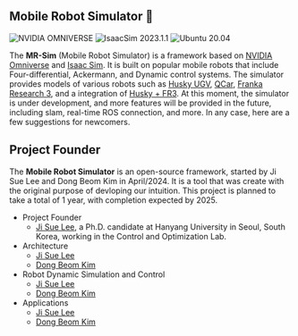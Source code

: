 ## Mobile Robot Simulator 🤖

![NVIDIA OMNIVERSE](https://img.shields.io/badge/nVIDIA-%2376B900.svg?style=for-the-badge&logo=nVIDIA&logoColor=white)
![IsaacSim 2023.1.1](https://img.shields.io/badge/IsaacSim-2023.1.1-brightgreen.svg)
![Ubuntu 20.04](https://img.shields.io/badge/Ubuntu-20.04LTS-brightgreen.svg)


The **MR-Sim** (Mobile Robot Simulator) is a framework based on [NVIDIA Omniverse](https://docs.omniverse.nvidia.com/) and [Isaac Sim](https://docs.omniverse.nvidia.com/app_isaacsim/app_isaacsim/overview.html). It is built on popular mobile robots that include Four-differential, Ackermann, and Dynamic control systems. The simulator provides models of various robots such as [Husky UGV](https://clearpathrobotics.com/husky-unmanned-ground-vehicle-robot/), [QCar](https://www.quanser.com/products/qcar/), [Franka Research 3](https://franka.de/research), and a integration of [Husky + FR3](https://www.youtube.com/watch?v=cwqMOhF1UuI). At this moment, the simulator is under development, and more features will be provided in the future, including slam, real-time ROS connection, and more. In any case, here are a few suggestions for newcomers.


## Project Founder
The **Mobile Robot Simulator** is an open-source framework, started by Ji Sue Lee and Dong Beom Kim in April/2024. It is a tool that was create with the original purpose of devloping our intuition. This project is planned to take a total of 1 year, with completion expected by 2025.

- Project Founder
   - [Ji Sue Lee](https://leejisue.github.io/), a Ph.D. candidate at Hanyang University in Seoul, South Korea, working in the Control and Optimization Lab.
- Architecture
   - [Ji Sue Lee](https://leejisue.github.io/)
   - [Dong Beom Kim](https://github.com/KDB0814)
- Robot Dynamic Simulation and Control
   - [Ji Sue Lee](https://leejisue.github.io/)
   - [Dong Beom Kim](https://github.com/KDB0814)
- Applications
   - [Ji Sue Lee](https://leejisue.github.io/)
   - [Dong Beom Kim](https://github.com/KDB0814)